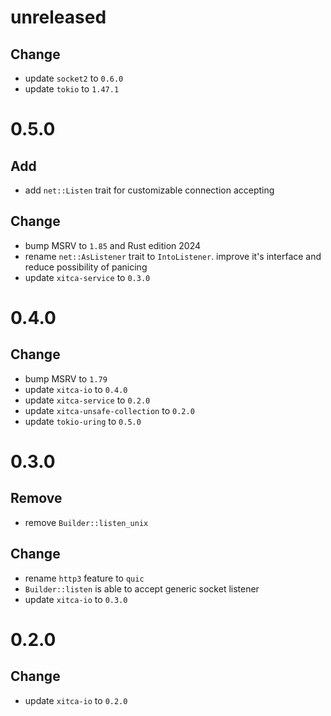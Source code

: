 # unreleased
## Change
- update `socket2` to `0.6.0`
- update `tokio` to `1.47.1`

# 0.5.0
## Add
- add `net::Listen` trait for customizable connection accepting

## Change
- bump MSRV to `1.85` and Rust edition 2024
- rename `net::AsListener` trait to `IntoListener`. improve it's interface and reduce possibility of panicing
- update `xitca-service` to `0.3.0`

# 0.4.0
## Change
- bump MSRV to `1.79`
- update `xitca-io` to `0.4.0`
- update `xitca-service` to `0.2.0`
- update `xitca-unsafe-collection` to `0.2.0`
- update `tokio-uring` to `0.5.0`

# 0.3.0
## Remove
- remove `Builder::listen_unix`

## Change
- rename `http3` feature to `quic`
- `Builder::listen` is able to accept generic socket listener
- update `xitca-io` to `0.3.0`

# 0.2.0
## Change
- update `xitca-io` to `0.2.0`
